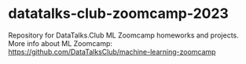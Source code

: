 # datatalks-club-zoomcamp-2023
Repository for DataTalks.Club ML Zoomcamp homeworks and projects. More info about ML Zoomcamp: https://github.com/DataTalksClub/machine-learning-zoomcamp

